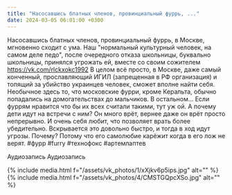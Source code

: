 ```yaml
---
title: "Насосавшись блатных членов, провинциальный фуррь, ..."
date: 2024-03-05 06:01:00 +0300
---
```


Насосавшись блатных членов, провинциальный фуррь, в Москве, мгновенно сходит с ума.
Наш "нормальный культурный человек, на самом деле педо", после очередного отказа школьницы, буквально школьницы, принялся угрожать ей, вместе со своим сожителем https://vk.com/rlckxokc1992
В целом всё просто, в Москве, даже самый конченный, прославляющий ИГИЛ (запрещенная в РФ организация) и топящий за убийство украинцев человек, сможет вполне найти себя.
Необычное здесь то, что московские фурри, кроме Керальта, обычно попадались на домогательствах до мальчиков. В остальном...
Если фуррям нравится что бы их всех считали такими, тут уж ой.
А почему дети идут на встречи с ним? Он много врёт, вернее даже он врёт просто непрерывно. И очень себя любит, что позволяет врать более убедительно. Вскрывается это довольно быстро, и тогда в ход идут угрозы. Почему? Потому что его самолюбие карёжит когда в его лож не верят.
#фурр #furry #технофокс #артемлаптев


Аудиозапись
Аудиозапись

{% include media.html f="/assets/vk_photos/1/xXjkv6p5ips.jpg" alt="" %}
{% include media.html f="/assets/vk_photos/4/CMSTGQpcXSo.jpg" alt="" %}
